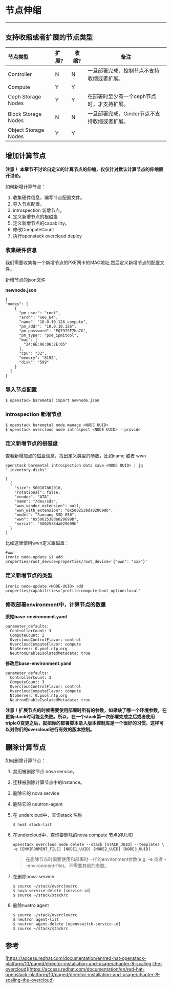 # 节点伸缩

---

## 支持收缩或者扩展的节点类型

| 节点类型 | 扩展? | 收缩? | 备注 |
| :--- | :--- | --- | --- |
| Controller | N | N | 一旦部署完成，控制节点不支持收缩或者扩展。 |
| Compute | Y | Y |  |
| Ceph Storage Nodes | Y | Y | 在部署时至少有一个ceph节点时，才支持扩展。 |
| Block Storage Nodes | N | N | 一旦部署完成，Cinder节点不支持收缩或者扩展。 |
| Object Storage Nodes | Y | Y |  |

## 增加计算节点

**注意！ 本章节不讨论自定义的计算节点的伸缩，仅仅针对默认计算节点的伸缩展开讨论。**

如何新增计算节点：

1. 收集硬件信息，编写节点配置文件。
2. 导入节点配置。
3. introspection 新增节点。
4. 定义新增节点的根磁盘 
5. 定义新增节点的capability。
6. 修改ComputeCount
7. 执行openstack overcloud deploy 

### 收集硬件信息

我们需要收集每一个新增节点的PXE网卡的MAC地址,然后定义新增节点的配置文件。

新增节点的json文件

**newnode.json**

```
{
"nodes": [
    {
      "pm_user": "root",
      "arch": "x86_64",
      "name": "10.0.10.126_compute",
      "pm_addr": "10.0.10.126",
      "pm_password": "PQ79ISF7ha7G",
      "pm_type": "pxe_ipmitool",
      "mac": [
        "24:6E:96:06:2E:05"
      ],
      "cpu": "32",
      "memory": "8192",
      "disk": "599"
    }
  ]
}
```

### 导入节点配置

```
$ openstack baremetal import newnode.json
```

### introspection 新增节点

```
$ openstack baremetal node manage <NODE UUID>
$ openstack overcloud node introspect <NODE UUID> --provide
```

### 定义新增节点的根磁盘

查看新增加点的磁盘信息，找出定义类型的参数，比如name 或者 wwn

```
openstack baremetal introspection data save <NODE UUID> | jq ".inventory.disks" 

[
  {
    "size": 500107862016,
    "rotational": false,
    "vendor": "ATA",
    "name": "/dev/sda",
    "wwn_vendor_extension": null,
    "wwn_with_extension": "0x5002538da029699b",
    "model": "Samsung SSD 850",
    "wwn": "0x5002538da029699b",
    "serial": "5002538da029699b"
  }
]
```

比如这里使用wwn定义跟磁盘：

```
#wwn
ironic node-update $i add properties/root_device=properties/root_device='{"wwn": "xxx"}'
```

### 定义新增节点的类型

```
ironic node-update <NODE-UUID> add properties/capabilities='profile:compute,boot_option:local'
```

### 修改部署environment中，计算节点的数量

**原始base-environment.yaml**

```
parameter_defaults:
  ControllerCount: 3
  ComputeCount: 2
  OvercloudControlFlavor: control
  OvercloudComputeFlavor: compute
  NtpServer: 0.pool.ntp.org
  NeutronEnableIsolatedMetadata: true
```

**修改后base-environment.yaml**

```
parameter_defaults:
  ControllerCount: 3
  ComputeCount: 3
  OvercloudControlFlavor: control
  OvercloudComputeFlavor: compute
  NtpServer: 0.pool.ntp.org
  NeutronEnableIsolatedMetadata: true
```

**注意！扩展节点的时候需要使用部署时所有的参数，如果缺了哪一个环境参数，在更新stack时可能会失败。所以，在一个stack第一次部署完成之后或者使用tripleO变更之后，就把你的部署脚本录入版本控制库是一个很好的习惯，这样可以对你们的overcloud进行有效的版本控制。**

## 删除计算节点

如何删除计算节点：

1. 禁用被删除节点 nova service。
2. 迁移被删除计算节点中的instance。
3. 删除它的 nova service
4. 删除它的 neutron-agent





1. 在 undercloud中，查询stack 名称
   ```
   $ heat stack-list
   ```
2. 在undercloud中，查询要删除的nova compute 节点的UUID

   ```
   openstack overcloud node delete --stack [STACK_UUID] --templates \
   -e [ENVIRONMENT_FILE] [NODE1_UUID] [NODE2_UUID] [NODE3_UUID]
   ```

   > 在删除节点时需要使用和部署时一样的environment参数\(e.g. -e 或者 --environment-file\)。不需要其他的参数。

3. 在删除nova-service

   ```
   $ source ~/stack/overcloudrc
   $ nova service-delete [service-id]
   $ source ~/stack/stackrc
   ```

4. 删除nuetro agent

   ```
   $ source ~/stack/overcloudrc
   $ neutron agent-list
   $ neutron agent-delete [openvswitch-service-id]
   $ source ~/stack/stackrc
   ```

## 参考

[https://access.redhat.com/documentation/en/red-hat-openstack-platform/10/paged/director-installation-and-usage/chapter-8-scaling-the-overcloud](https://access.redhat.com/documentation/en/red-hat-openstack-platform/10/paged/director-installation-and-usage/chapter-8-scaling-the-overcloud)


